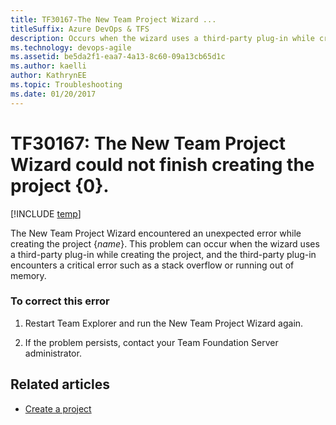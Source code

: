 ```yaml
---
title: TF30167-The New Team Project Wizard ... 
titleSuffix: Azure DevOps & TFS
description: Occurs when the wizard uses a third-party plug-in while creating the project.
ms.technology: devops-agile
ms.assetid: be5da2f1-eaa7-4a13-8c60-09a13cb65d1c
ms.author: kaelli
author: KathrynEE
ms.topic: Troubleshooting
ms.date: 01/20/2017
---
```


# TF30167: The New Team Project Wizard could not finish creating the project {0}.
[!INCLUDE [temp](../../includes/version-vsts-tfs-all-versions.md)]

The New Team Project Wizard encountered an unexpected error while creating the project {*name*}. This problem can occur when the wizard uses a third-party plug-in while creating the project, and the third-party plug-in encounters a critical error such as a stack overflow or running out of memory.  
  
### To correct this error  
  
1.  Restart Team Explorer and run the New Team Project Wizard again.  
  
2.  If the problem persists, contact your Team Foundation Server administrator.  
    
## Related articles
- [Create a project](../../organizations/projects/create-project.md)